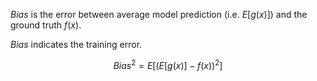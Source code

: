 *Bias* is the error between average model prediction (i.e. $E[g(x)]$) and the ground truth $f(x)$. 

*Bias* indicates the training error. 

$$
Bias^2 = E[(E[g(x)]-f(x))^2]
$$
